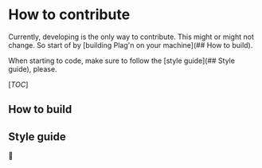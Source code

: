# How to contribute

Currently, developing is the only way to contribute. This might or might not change. So start of by [building Plag'n on your machine](## How to build).

When starting to code, make sure to follow the [style guide](## Style guide), please.

[_TOC_]

## How to build

<Stuff from Jost goes here>

## Style guide

:construction: